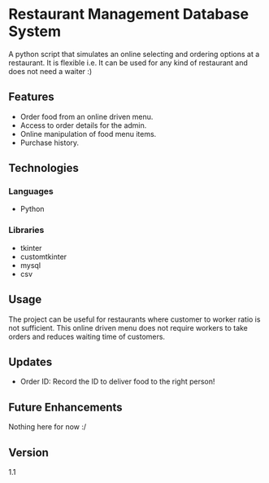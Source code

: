 # Restaurant Management Database System

A python script that simulates an online selecting and ordering options at a restaurant. It is flexible i.e. It can be used for any kind of restaurant and does not need a waiter :)

## Features
- Order food from an online driven menu.
- Access to order details for the admin.
- Online manipulation of food menu items.
- Purchase history.

## Technologies
### Languages
- Python

### Libraries
- tkinter
- customtkinter
- mysql
- csv

## Usage
The project can be useful for restaurants where customer to worker ratio is not sufficient. This online driven menu does not require workers to take orders and reduces waiting time of customers.

## Updates
- Order ID: Record the ID to deliver food to the right person!

## Future Enhancements
Nothing here for now :/

## Version
1.1
